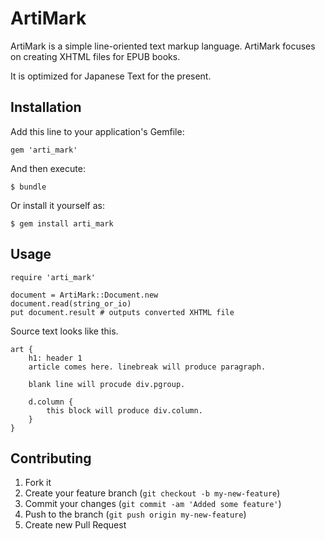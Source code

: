 # ArtiMark

ArtiMark is a simple line-oriented text markup language.
ArtiMark focuses on creating XHTML files for EPUB books.

It is optimized for Japanese Text for the present. 

## Installation

Add this line to your application's Gemfile:

    gem 'arti_mark'

And then execute:

    $ bundle

Or install it yourself as:

    $ gem install arti_mark

## Usage

    require 'arti_mark'

    document = ArtiMark::Document.new
    document.read(string_or_io)
    put document.result # outputs converted XHTML file

Source text looks like this. 

    art {
        h1: header 1
        article comes here. linebreak will produce paragraph.

        blank line will procude div.pgroup.

        d.column {
            this block will produce div.column.
        }
    }


## Contributing

1. Fork it
2. Create your feature branch (`git checkout -b my-new-feature`)
3. Commit your changes (`git commit -am 'Added some feature'`)
4. Push to the branch (`git push origin my-new-feature`)
5. Create new Pull Request
